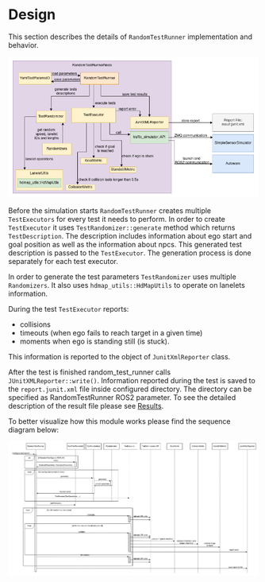 # Design

This section describes the details of `RandomTestRunner` implementation and behavior.

![Block diagram](img/block-diagram.jpg)

Before the simulation starts `RandomTestRunner` creates multiple `TestExecutors` for every test it needs to perform. In order to create `TestExecutor` it uses `TestRandomizer::generate` method which returns `TestDescription`. The description includes information about ego start and goal position as well as the information about npcs. This generated test description is passed to the `TestExecutor`. The generation process is done separately for each test executor.

In order to generate the test parameters `TestRandomizer` uses multiple `Randomizers`. It also uses `hdmap_utils::HdMapUtils` to operate on lanelets information.

During the test `TestExecutor` reports:
- collisions
- timeouts (when ego fails to reach target in a given time) 
- moments when ego is standing still (is stuck).

This information is reported to the object of `JunitXmlReporter` class.

After the test is finished random_test_runner calls `JUnitXMLReporter::write()`. Information reported during the test is saved to the `report.junit.xml` file inside configured directory. The directory can be specified as RandomTestRunner ROS2 parameter. To see the detailed description of the result file please see [Results](Usage.md#result-junit-file).

To better visualize how this module works please find the sequence diagram below:

![Sequence diagram](img/sequence-diagram.jpg)